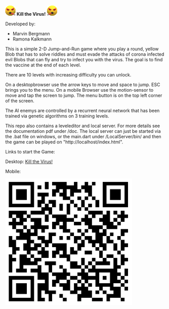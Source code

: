 ![GitHub Logo](/web/data/img/enemy_r.png) **Kill the Virus!** ![GitHub Logo](/web/data/img/enemy_l.png)

Developed by:
*  Marvin Bergmann
*  Ramona Kalkmann

This is a simple 2-D Jump-and-Run game where you play a round, yellow Blob that has to solve
riddles and must evade the attacks of corona infected evil Blobs that can fly and try to
infect you with the virus. The goal is to find the vaccine at the end of each level.

There are 10 levels with increasing difficulty you can unlock.

On a desktopbrowser use the arrow keys to move and space to jump. ESC brings you to the menu.
On a mobile Browser use the motion-sensor to move and tap the screen to jump. The menu button
is on the top left corner of the screen.

The AI enemys are controlled by a recurrent neural network that has been trained via genetic
algorithms on 3 training levels.

This repo also contains a leveleditor and local server. For more details see the documentation
pdf under /doc. The local server can just be started via the .bat file on windows, or the main.dart
under /LocalServer/bin/ and then the game can be played on "http://localhost/index.html".

Links to start the Game:

Desktop: [Kill the Virus!](https://webtech.mylab.th-luebeck.de/ss2020/team-04-d/index.html "Kill the Virus!")

Mobile:

![GitHub Logo](/web/qrcode.png)
